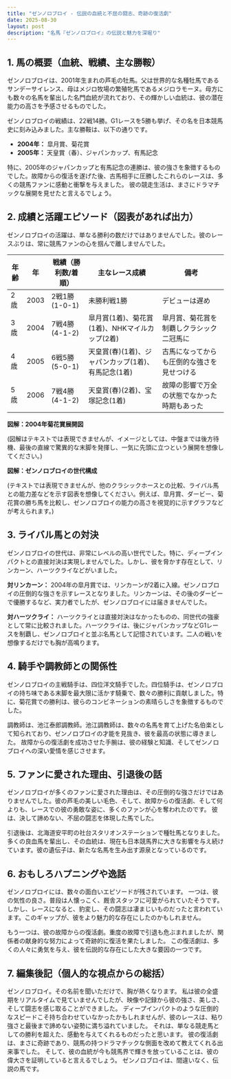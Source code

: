 ```yaml
---
title: "ゼンノロブロイ - 伝説の血統と不屈の闘志、奇跡の復活劇"
date: 2025-08-30
layout: post
description: "名馬『ゼンノロブロイ』の伝説と魅力を深堀り"
---
```


## 1. 馬の概要（血統、戦績、主な勝鞍）

ゼンノロブロイは、2001年生まれの芦毛の牡馬。父は世界的な名種牡馬であるサンデーサイレンス、母はメジロ牧場の繁殖牝馬であるメジロラモーヌ。母方にも数々の名馬を輩出した名門血統が流れており、その輝かしい血統は、彼の潜在能力の高さを予感させるものでした。

ゼンノロブロイの戦績は、22戦14勝。G1レースを5勝も挙げ、その名を日本競馬史に刻み込みました。主な勝鞍は、以下の通りです。

* **2004年：** 皐月賞、菊花賞
* **2005年：** 天皇賞（春）、ジャパンカップ、有馬記念

特に、2005年のジャパンカップと有馬記念の連勝は、彼の強さを象徴するものでした。故障からの復活を遂げた後、古馬相手に圧勝したこれらのレースは、多くの競馬ファンに感動と衝撃を与えました。  彼の競走生活は、まさにドラマチックな展開を見せたと言えるでしょう。


## 2. 成績と活躍エピソード（図表があれば出力）

ゼンノロブロイの活躍は、単なる勝利の数だけではありませんでした。彼のレースぶりは、常に競馬ファンの心を掴んで離しませんでした。

| 年齢 | 年 | 戦績（勝利数/着順） | 主なレース成績 | 備考 |
|---|---|---|---|---|
| 2歳 | 2003 | 2戦1勝 (1-0-1) |  未勝利戦1勝 |  デビューは遅め |
| 3歳 | 2004 | 7戦4勝 (4-1-2) | 皐月賞(1着)、菊花賞(1着)、NHKマイルカップ(2着) | 皐月賞、菊花賞を制覇しクラシック二冠馬に |
| 4歳 | 2005 | 6戦5勝 (5-0-1) | 天皇賞(春)(1着)、ジャパンカップ(1着)、有馬記念(1着) | 古馬になってからも圧倒的な強さを見せつける |
| 5歳 | 2006 | 7戦4勝 (4-1-2) |  天皇賞(春)(2着)、宝塚記念(1着) | 故障の影響で万全の状態でなかった時期もあった |


**図解：2004年菊花賞展開図**

(図解はテキストでは表現できませんが、イメージとしては、中盤までは後方待機、最後の直線で驚異的な末脚を発揮し、一気に先頭に立つという展開を想像してください。)


**図解：ゼンノロブロイの世代構成**

(テキストでは表現できませんが、他のクラシックホースとの比較、ライバル馬との能力差などを示す図表を想像してください。例えば、皐月賞、ダービー、菊花賞の勝ち馬を比較し、ゼンノロブロイの能力の高さを視覚的に示すグラフなどが考えられます。)


## 3. ライバル馬との対決

ゼンノロブロイの世代は、非常にレベルの高い世代でした。特に、ディープインパクトとの直接対決は実現しませんでした。しかし、彼を脅かす存在として、リンカーン、ハーツクライなどがいました。

**対リンカーン：** 2004年の皐月賞では、リンカーンが2着に入線。ゼンノロブロイの圧倒的な強さを示すレースとなりました。リンカーンは、その後のダービーで優勝するなど、実力者でしたが、ゼンノロブロイには届きませんでした。

**対ハーツクライ：** ハーツクライとは直接対決はなかったものの、同世代の強豪として常に比較されました。ハーツクライは、後にジャパンカップなどG1レースを制覇し、ゼンノロブロイと並ぶ名馬として記憶されています。二人の戦いを想像するだけでも胸が高鳴ります。


## 4. 騎手や調教師との関係性

ゼンノロブロイの主戦騎手は、四位洋文騎手でした。四位騎手は、ゼンノロブロイの持ち味である末脚を最大限に活かす騎乗で、数々の勝利に貢献しました。特に、菊花賞での勝利は、彼らのコンビネーションの素晴らしさを象徴するものでした。

調教師は、池江泰郎調教師。池江調教師は、数々の名馬を育て上げた名伯楽として知られており、ゼンノロブロイの才能を見抜き、彼を最高の状態に導きました。  故障からの復活劇を成功させた手腕は、彼の経験と知識、そしてゼンノロブロイへの深い愛情を感じさせます。


## 5. ファンに愛された理由、引退後の話

ゼンノロブロイが多くのファンに愛された理由は、その圧倒的な強さだけではありませんでした。彼の芦毛の美しい毛色、そして、故障からの復活劇、そして何よりも、レースでの彼の勇敢な姿に、多くのファンが心を奪われたのです。  彼は、決して諦めない、不屈の闘志を体現した馬でした。

引退後は、北海道安平町の社台スタリオンステーションで種牡馬となりました。多くの良血馬を輩出し、その血統は、現在も日本競馬界に大きな影響を与え続けています。彼の遺伝子は、新たな名馬を生み出す源泉となっているのです。


## 6. おもしろハプニングや逸話

ゼンノロブロイには、数々の面白いエピソードが残されています。  一つは、彼の気性の良さ。普段は人懐っこく、厩舎スタッフに可愛がられていたそうです。  しかし、レースになると、豹変し、その闘志は凄まじいものだったと言われています。このギャップが、彼をより魅力的な存在にしたのかもしれません。

もう一つは、彼の故障からの復活劇。重度の故障で引退も危ぶまれましたが、関係者の献身的な努力によって奇跡的に復活を果たしました。  この復活劇は、多くの人々に勇気を与え、彼を伝説的な存在にした大きな要因の一つです。


## 7. 編集後記（個人的な視点からの総括）

ゼンノロブロイ。その名前を聞いただけで、胸が熱くなります。  私は彼の全盛期をリアルタイムで見ていませんでしたが、映像や記録から彼の強さ、美しさ、そして闘志を感じ取ることができました。  ディープインパクトのような圧倒的なスピードこそ持ち合わせていなかったかもしれませんが、彼のレースは、粘り強さと最後まで諦めない姿勢に満ち溢れていました。  それは、単なる競走馬としての勝利を超えた、感動を与えてくれるものだったと思います。  彼の復活劇は、まさに奇跡であり、競馬の持つドラマチックな側面を改めて教えてくれる出来事でした。  そして、彼の血統が今も競馬界で輝きを放っていることは、彼の偉大さを証明していると言えるでしょう。  ゼンノロブロイは、間違いなく、伝説の馬です。
